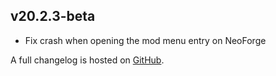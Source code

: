## v20.2.3-beta
- Fix crash when opening the mod menu entry on NeoForge

A full changelog is hosted on [GitHub](https://github.com/Trikzon/ash-api/blob/1.20.2/CHANGELOG.md).
